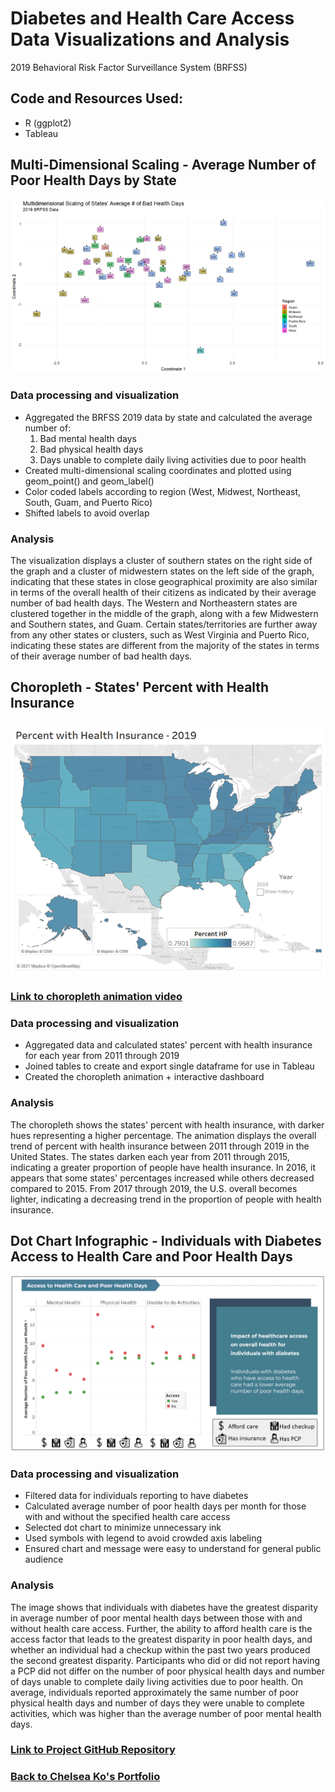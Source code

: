 # Diabetes and Health Care Access Data Visualizations and Analysis
2019 Behavioral Risk Factor Surveillance System (BRFSS)

## Code and Resources Used:
* R (ggplot2)
* Tableau

## Multi-Dimensional Scaling - Average Number of Poor Health Days by State
![Multi-Dimensional Scaling](/images/MDS_State_Avg_Bad_Health_Days.png)
### Data processing and visualization
* Aggregated the BRFSS 2019 data by state and calculated the average number of:
    1. Bad mental health days
    2. Bad physical health days
    3. Days unable to complete daily living activities due to poor health
* Created multi-dimensional scaling coordinates and plotted using geom_point() and geom_label()
* Color coded labels according to region (West, Midwest, Northeast, South, Guam, and Puerto Rico)
* Shifted labels to avoid overlap

### Analysis
The visualization displays a cluster of southern states on the right side of the graph and a cluster of midwestern states on the left side of the graph, indicating that these states in close geographical proximity are also similar in terms of the overall health of their citizens as indicated by their average number of bad health days.  The Western and Northeastern states are clustered together in the middle of the graph, along with a few Midwestern and Southern states, and Guam. Certain states/territories are further away from any other states or clusters, such as West Virginia and Puerto Rico, indicating these states are different from the majority of the states in terms of their average number of bad health days.

## Choropleth - States' Percent with Health Insurance

![Percent with health insurance](/images/statePercentHealthInsurance2019.png)

### [Link to choropleth animation video](https://youtu.be/acC3c1pTr3k)
### Data processing and visualization
* Aggregated data and calculated states' percent with health insurance for each year from 2011 through 2019
* Joined tables to create and export single dataframe for use in Tableau
* Created the choropleth animation + interactive dashboard

### Analysis
The choropleth shows the states' percent with health insurance, with darker hues representing a higher percentage.  The animation displays the overall trend of percent with health insurance between 2011 through 2019 in the United States.  The states darken each year from 2011 through 2015, indicating a greater proportion of people have health insurance. In 2016, it appears that some states' percentages increased while others decreased compared to 2015. From 2017 through 2019, the U.S. overall becomes lighter, indicating a decreasing trend in the proportion of people with health insurance. 

## Dot Chart Infographic - Individuals with Diabetes Access to Health Care and Poor Health Days
![Access to health care inforgraphic](/images/healthcareAccess_infographic.png)
### Data processing and visualization
* Filtered data for individuals reporting to have diabetes
* Calculated average number of poor health days per month for those with and without the specified health care access
* Selected dot chart to minimize unnecessary ink
* Used symbols with legend to avoid crowded axis labeling
* Ensured chart and message were easy to understand for general public audience

### Analysis
The image shows that individuals with diabetes have the greatest disparity in average number of poor mental health days between those with and without health care access.  Further, the ability to afford health care is the access factor that leads to the greatest disparity in poor health days, and whether an individual had a checkup within the past two years produced the second greatest disparity.  Participants who did or did not report having a PCP did not differ on the number of poor physical health days and number of days unable to complete daily living activities due to poor health.  On average, individuals reported approximately the same number of poor physical health days and number of days they were unable to complete activities, which was higher than the average number of poor mental health days.

### [Link to Project GitHub Repository](https://github.com/chelseako/health_care_access)

### [Back to Chelsea Ko's Portfolio](https://chelseako.github.io/Portfolio/)
